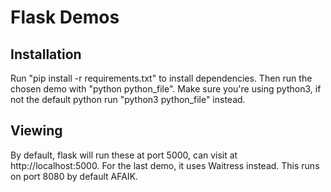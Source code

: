 # Flask Demos

## Installation
Run "pip install -r requirements.txt" to install dependencies.
Then run the chosen demo with "python python_file".
Make sure you're using python3, if not the default python run "python3 python_file" instead.

## Viewing
By default, flask will run these at port 5000, can visit at http://localhost:5000. For the last demo, it uses Waitress instead. This runs on port 8080 by default AFAIK. 
